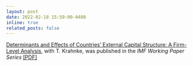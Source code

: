 ```yaml
---
layout: post
date: 2022-02-18 15:59:00-0400
inline: true
related_posts: false
---
```


 [Determinants and Effects of Countries’ External Capital Structure: A Firm-Level Analysis](https://www.imf.org/en/Publications/WP/Issues/2022/02/19/Determinants-and-Effects-of-Countries-External-Capital-Structure-A-Firm-Level-Analysis-513166), with T. Krahnke, was published in the _IMF Working Paper Series_ [[PDF]](/assets/pdf/ECS2023.pdf)
